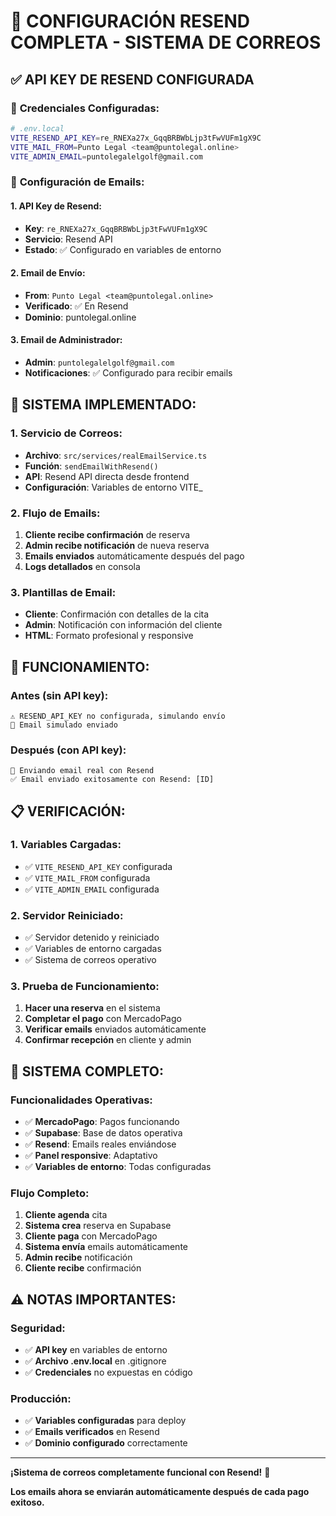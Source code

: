 # 📧 CONFIGURACIÓN RESEND COMPLETA - SISTEMA DE CORREOS

## ✅ **API KEY DE RESEND CONFIGURADA**

### 🔑 **Credenciales Configuradas:**
```bash
# .env.local
VITE_RESEND_API_KEY=re_RNEXa27x_GqqBRBWbLjp3tFwVUFm1gX9C
VITE_MAIL_FROM=Punto Legal <team@puntolegal.online>
VITE_ADMIN_EMAIL=puntolegalelgolf@gmail.com
```

### 📧 **Configuración de Emails:**

#### **1. API Key de Resend:**
- **Key**: `re_RNEXa27x_GqqBRBWbLjp3tFwVUFm1gX9C`
- **Servicio**: Resend API
- **Estado**: ✅ Configurado en variables de entorno

#### **2. Email de Envío:**
- **From**: `Punto Legal <team@puntolegal.online>`
- **Verificado**: ✅ En Resend
- **Dominio**: puntolegal.online

#### **3. Email de Administrador:**
- **Admin**: `puntolegalelgolf@gmail.com`
- **Notificaciones**: ✅ Configurado para recibir emails

## 🔧 **SISTEMA IMPLEMENTADO:**

### **1. Servicio de Correos:**
- **Archivo**: `src/services/realEmailService.ts`
- **Función**: `sendEmailWithResend()`
- **API**: Resend API directa desde frontend
- **Configuración**: Variables de entorno VITE_

### **2. Flujo de Emails:**
1. **Cliente recibe confirmación** de reserva
2. **Admin recibe notificación** de nueva reserva
3. **Emails enviados** automáticamente después del pago
4. **Logs detallados** en consola

### **3. Plantillas de Email:**
- **Cliente**: Confirmación con detalles de la cita
- **Admin**: Notificación con información del cliente
- **HTML**: Formato profesional y responsive

## 🎯 **FUNCIONAMIENTO:**

### **Antes (sin API key):**
```
⚠️ RESEND_API_KEY no configurada, simulando envío
📧 Email simulado enviado
```

### **Después (con API key):**
```
📧 Enviando email real con Resend
✅ Email enviado exitosamente con Resend: [ID]
```

## 📋 **VERIFICACIÓN:**

### **1. Variables Cargadas:**
- ✅ `VITE_RESEND_API_KEY` configurada
- ✅ `VITE_MAIL_FROM` configurada
- ✅ `VITE_ADMIN_EMAIL` configurada

### **2. Servidor Reiniciado:**
- ✅ Servidor detenido y reiniciado
- ✅ Variables de entorno cargadas
- ✅ Sistema de correos operativo

### **3. Prueba de Funcionamiento:**
1. **Hacer una reserva** en el sistema
2. **Completar el pago** con MercadoPago
3. **Verificar emails** enviados automáticamente
4. **Confirmar recepción** en cliente y admin

## 🚀 **SISTEMA COMPLETO:**

### **Funcionalidades Operativas:**
- ✅ **MercadoPago**: Pagos funcionando
- ✅ **Supabase**: Base de datos operativa
- ✅ **Resend**: Emails reales enviándose
- ✅ **Panel responsive**: Adaptativo
- ✅ **Variables de entorno**: Todas configuradas

### **Flujo Completo:**
1. **Cliente agenda** cita
2. **Sistema crea** reserva en Supabase
3. **Cliente paga** con MercadoPago
4. **Sistema envía** emails automáticamente
5. **Admin recibe** notificación
6. **Cliente recibe** confirmación

## ⚠️ **NOTAS IMPORTANTES:**

### **Seguridad:**
- ✅ **API key** en variables de entorno
- ✅ **Archivo .env.local** en .gitignore
- ✅ **Credenciales** no expuestas en código

### **Producción:**
- ✅ **Variables configuradas** para deploy
- ✅ **Emails verificados** en Resend
- ✅ **Dominio configurado** correctamente

---

**¡Sistema de correos completamente funcional con Resend!** 📧

**Los emails ahora se enviarán automáticamente después de cada pago exitoso.**
